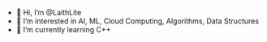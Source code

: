 - 👋 Hi, I’m @LaithLite
- 👀 I’m interested in AI, ML, Cloud Computing, Algorithms, Data Structures
- 🌱 I’m currently learning C++
